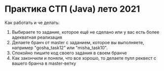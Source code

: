 # Практика СТП (Java) лето 2021

Как работать и че делать:
1) Выбираете то задание, которое ещё не сделано или у вас есть более адекватная реализация
1) Делаете бранч от master с заданием, которое вы выполняете, например "gosha_task12" или "misha_task10".
2) Спокойно пишите код своего задания в своем бранче
3) Как закончили и поняли, что все хорошо, то делаете пулл реквест с вашего бранча в master-ветку